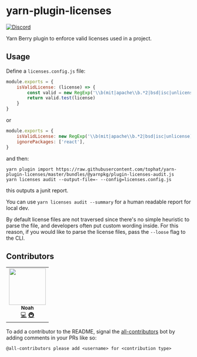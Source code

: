 # yarn-plugin-licenses

[![Discord](https://img.shields.io/discord/809577721751142410)](https://discord.gg/YhK3GFcZrk)

Yarn Berry plugin to enforce valid licenses used in a project.

## Usage

Define a `licenses.config.js` file:

```js
module.exports = {
    isValidLicense: (license) => {
        const valid = new RegExp('\\b(mit|apache\\b.*2|bsd|isc|unlicense)\\b', 'i')
        return valid.test(license)
    }
}
```

or

```js
module.exports = {
    isValidLicense: new RegExp('\\b(mit|apache\\b.*2|bsd|isc|unlicense)\\b', 'i'),
    ignorePackages: ['react'],
}
```

and then:

```
yarn plugin import https://raw.githubusercontent.com/tophat/yarn-plugin-licenses/master/bundles/@yarnpkg/plugin-licenses-audit.js
yarn licenses audit --output-file=- --config=licenses.config.js
```

this outputs a junit report.

You can use `yarn licenses audit --summary` for a human readable report for local dev.

By default license files are not traversed since there's no simple heuristic to parse the file, and developers often put custom wording inside. For this reason, if you would like to parse the license files, pass the `--loose` flag to the CLI.

## Contributors

<!-- ALL-CONTRIBUTORS-LIST:START - Do not remove or modify this section -->
<!-- prettier-ignore-start -->
<!-- markdownlint-disable -->
<table>
  <tr>
    <td align="center"><a href="https://noahnu.com/"><img src="https://avatars.githubusercontent.com/u/1297096?v=4?s=100" width="100px;" alt=""/><br /><sub><b>Noah</b></sub></a><br /><a href="https://github.com/tophat/yarn-plugin-licenses/commits?author=noahnu" title="Code">💻</a> <a href="#infra-noahnu" title="Infrastructure (Hosting, Build-Tools, etc)">🚇</a></td>
  </tr>
</table>

<!-- markdownlint-restore -->
<!-- prettier-ignore-end -->

<!-- ALL-CONTRIBUTORS-LIST:END -->

To add a contributor to the README, signal the [all-contributors](https://allcontributors.org/) bot by adding comments in your PRs like so:

```
@all-contributors please add <username> for <contribution type>
```
